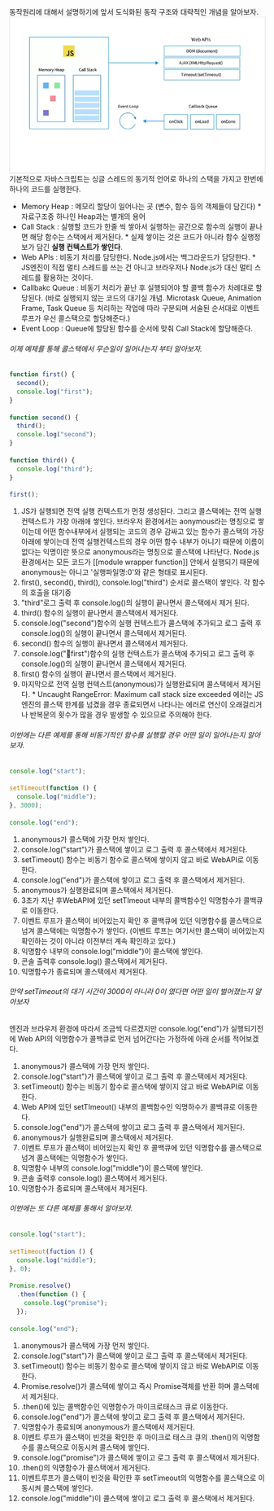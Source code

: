 동작원리에 대해서 설명하기에 앞서 도식화된 동작 구조와 대략적인 개념을 알아보자.
<img style="display: block;-webkit-user-select: none;margin: auto;background-color: hsl(0, 0%, 90%);transition: background-color 300ms;" src="https://raw.githubusercontent.com/sladhe01/lab/refs/heads/main/images/1_eFvdHDgxCM6C20Zt80I7Jg.webp">
기본적으로 자바스크립트는 싱글 스레드의 동기적 언어로 하나의 스택을 가지고 한번에 하나의 코드를 실행한다.
- Memory Heap : 메모리 할당이 일어나는 곳 (변수, 함수 등의 객체들이 담긴다)
  \* 자료구조중 하나인 Heap과는 별개의 용어
- Call Stack : 실행할 코드가 한줄 씩 쌓아서 실행하는 공간으로 함수의 실행이 끝나면 해당 함수는 스택에서 제거된다.
  \* 실제 쌓이는 것은 코드가 아니라 함수 실행정보가 담긴 **실행 컨텍스트가 쌓인다**.
- Web APIs : 비동기 처리를 담당한다. Node.js에서는 백그라운드가 담당한다.
  \* JS엔진이 직접 멀티 스레드를 쓰는 건 아니고 브라우저나 Node.js가 대신 멀티 스레드를 활용하는 것이다.
- Callbakc Queue : 비동기 처리가 끝난 후 실행되어야 할 콜백 함수가 차례대로 할당된다. (바로 실행되지 않는 코드의 대기실 개념. Microtask Queue, Animation Frame, Task Queue 등 처리하는 작업에 따라 구분되며 서술된 순서대로 이벤트루프가 우선 콜스택으로 할당해준다.)
- Event Loop : Queue에 할당된 함수를 순서에 맞춰 Call Stack에 할당해준다.

###### 이제 예제를 통해 콜스택에서 무슨일이 일어나는지 부터 알아보자.

```js
function first() {
  second();
  console.log("first");
}

function second() {
  third();
  console.log("second");
}

function third() {
  console.log("third");
}

first();
```

1. JS가 실행되면 전역 실행 컨텍스트가 먼정 생성된다. 그리고 콜스택에는 전역 실행컨텍스트가 가장 아래애 쌓인다.
   브라우저 환경에서는 aonymous라는 명칭으로 쌓이는데 어떤 함수내부에서 실행되는 코드의 경우 감싸고 있는 함수가 콜스택의 가장 아래에 쌓이는데 전역 실행컨텍스트의 경우 어떤 함수 내부가 아니기 때문에 이름이 없다는 익명이란 뜻으로 anonymous라는 명칭으로 콜스택에 나타난다. Node.js환경에서는 모든 코드가 [[module wrapper function]] 안에서 실행되기 때문에 anonymous는 아니고 '실행파일명:0'와 같은 형태로 표시된다.
2. first(), second(), third(), console.log("third") 순서로 콜스택이 쌓인다. 각 함수의 호출을 대기중
3. "third"로그 출력 후 console.log()의 실행이 끝나면서 콜스택에서 제거 된다.
4. third() 함수의 실행이 끝나면서 콜스택에서 제거된다.
5. console.log("second")함수의 실행 컨텍스트가 콜스택에 추가되고 로그 출력 후 console.log()의 실행이 끝나면서 콜스택에서 제거된다.
6. second() 함수의 실행이 끝나면서 콜스택에서 제거된다.
7. console.log("first")함수의 실행 컨텍스트가 콜스택에 추가되고 로그 출력 후 console.log()의 실행이 끝나면서 콜스택에서 제거된다.
8. first() 함수의 실행이 끝나면서 콜스택에서 제거된다.
9. 마지막으로 전역 실행 컨텍스트(anonymous)가 실행완료되며 콜스택에서 제거된다.
\* Uncaught RangeError: Maximum call stack size exceeded 에러는 JS엔진의 콜스택 한계를 넘겼을 경우 종료되면서 나타나는 에러로 연산이 오래걸리거나 반복문의 횟수가 많을 경우 발생할 수 있으므로 주의해야 한다.
###### 이번에는 다른 예제를 통해 비동기적인 함수를 실행할 경우 어떤 일이 일어나는지 알아보자.

```js
console.log("start");

setTimeout(function () {
  console.log("middle");
}, 3000);

console.log("end");
```

1. anonymous가 콜스택에 가장 먼저 쌓인다.
2. console.log("start")가 콜스택에 쌓이고 로그 출력 후 콜스택에서 제거된다.
3. setTimeout() 함수는 비동기 함수로 콜스택에 쌓이지 않고 바로 WebAPI로 이동한다.
4. console.log("end")가 콜스택에 쌓이고 로그 출력 후 콜스택에서 제거된다.
5. anonymous가 실행완료되며 콜스택에서 제거된다.
6. 3초가 지난 후WebAPI에 있던 setTImeout 내부의 콜백함수인 익명함수가 콜백큐로 이동한다.
7. 이벤트 루프가 콜스택이 비어있는지 확인 후 콜백큐에 있던 익명함수를 콜스택으로 넘겨 콜스택에는 익명함수가 쌓인다. (이벤트 루프는 여기서만 콜스택이 비어있는지 확인하는 것이 아니라 이전부터 계속 확인하고 있다.)
8. 익명함수 내부의 console.log("middle")이 콜스택에 쌓인다.
9. 콘솔 출력후 console.log() 콜스택에서 제거된다.
10. 익명함수가 종료되며 콜스택에서 제거된다.

###### 만약 setTimeout의 대기 시간이  3000이 아니라 0이 였다면 어떤 일이 벌어졌는지 알아보자

엔진과 브라우저 환경에 따라서 조금씩 다르겠지만 console.log("end")가 실행되기전에 Web API의 익명함수가 콜백큐로 먼저 넘어간다는 가정하에 아래 순서를 적어보겠다.

1. anonymous가 콜스택에 가장 먼저 쌓인다.
2. console.log("start")가 콜스택에 쌓이고 로그 출력 후 콜스택에서 제거된다.
3. setTimeout() 함수는 비동기 함수로 콜스택에 쌓이지 않고 바로 WebAPI로 이동한다.
4. Web API에 있던 setTImeout() 내부의 콜백함수인 익명하수가 콜백큐로 이동한다.
5. console.log("end")가 콜스택에 쌓이고 로그 출력 후 콜스택에서 제거된다.
6. anonymous가 실행완료되며 콜스택에서 제거된다.
7. 이벤트 루프가 콜스택이 비어있는지 확인 후 콜백큐에 있던 익명함수를 콜스택으로 넘겨 콜스택에는 익명함수가 쌓인다.
8. 익명함수 내부의 console.log("middle")이 콜스택에 쌓인다.
9. 콘솔 출력후 console.log() 콜스택에서 제거된다.
10. 익명함수가 종료되며 콜스택에서 제거된다.

###### 이번에는 또 다른 예제를 통해서 알아보자.

```js
console.log("start");

setTimeout(fuction () {
  console.log("middle");
}, 0);

Promise.resolve()
  .then(function () {
    console.log("promise");
  });

console.log("end");
```

1. anonymous가 콜스택에 가장 먼저 쌓인다.
2. console.log("start")가 콜스택에 쌓이고 로그 출력 후 콜스택에서 제거된다.
3. setTimeout() 함수는 비동기 함수로 콜스택에 쌓이지 않고 바로 WebAPI로 이동한다.
4. Promise.resolve()가 콜스택에 쌓이고 즉시 Promise객체를 반환 하며 콜스택에서 제거된다.
5. .then()에 있는 콜백함수인 익명함수가 마이크로태스크 큐로 이동한다.
6. console.log("end")가 콜스택에 쌓이고 로그 출력 후 콜스택에서 제거된다.
7. 익명함수가 종료되며 anonymous가 콜스택에서 제거된다.
8. 이벤트 루프가 콜스택이 빈것을 확인한 후 마이크로 태스크 큐의 .then()의 익명함수를 콜스택으로 이동시켜 콜스택에 쌓인다.
9. console.log("promise")가 콜스택에 쌓이고 로그 출력 후 콜스택에서 제거된다.
10. .then()의 익명함수가 콜스택에서 제거된다.
11. 이벤트루프가 콜스택이 빈것을 확인한 후 setTimeout의 익명함수를 콜스택으로 이동시켜 콜스택에 쌓인다.
12. console.log("middle")이 콜스택에 쌓이고 로그 출력 후 콜스택에서 제거된다.